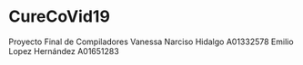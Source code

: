 # CureCoVid19
Proyecto Final de Compiladores Vanessa Narciso Hidalgo A01332578 Emilio Lopez Hernández  A01651283 
